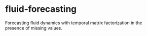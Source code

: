 # fluid-forecasting
Forecasting fluid dynamics with temporal matrix factorization in the presence of missing values.
